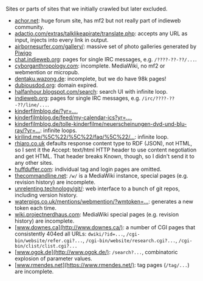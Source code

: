 Sites or parts of sites that we initially crawled but later excluded.

* [achor.net](http://achor.net/): huge forum site, has mf2 but not really part of indieweb community.
* [adactio.com/extras/talklikeapirate/translate.php](http://adactio.com/extras/talklikeapirate/): accepts any URL as input, injects into every link in output.
* [airbornesurfer.com/gallery/](http://airbornesurfer.com/gallery/): massive set of photo galleries generated by [Piwigo](http://piwigo.org)
* [chat.indieweb.org](https://chat.indieweb.org/): pages for single IRC messages, e.g. `/????-??-??/...`.
* [cyborganthropology.com](http://cyborganthropology.com/): incomplete. MediaWiki, no mf2 or webmention or micropub.
* [dentaku.wazong.de](https://dentaku.wazong.de/): incomplete, but we do have 98k pages!
* [dubiousdod.org](http://dubiousdod.org/): domain expired.
* [halfanhour.blogspot.com/search](http://halfanhour.blogspot.com/search): search UI with infinite loop.
* [indieweb.org](https://indieweb.org/): pages for single IRC messages, e.g. `/irc/????-??-??/line/...`.
* [kinderfilmblog.de/?yr=...](http://kinderfilmblog.de/),
* [kinderfilmblog.de/feed/my-calendar-ics?yr=...](http://kinderfilmblog.de/feed/my-calendar-ics),
* [kinderfilmblog.de/tolle-kinderfilme/neuerscheinungen-dvd-und-blu-ray/?yr=...](http://kinderfilmblog.de/tolle-kinderfilme/neuerscheinungen-dvd-und-blu-ray/): infinite loops.
* [kirilind.me/%5C%22/%5C%22/faq/%5C%22/...](http://kirilind.me/%5C%22/%5C%22/faq/%5C%22/): infinite loop.
* [rhiaro.co.uk](http://rhiaro.co.uk/) defaults response content type to RDF (JSON), not HTML, so I sent it the Accept: text/html HTTP header to use content negotiation and get HTML. That header breaks Known, though, so I didn't send it to any other sites.
* [huffduffer.com](https://huffduffer.com/): individual tag and login pages are omitted.
* [thecommandline.net](http://thecommandline.net/): `/w/` is a MediaWiki instance, special pages (e.g. revision history) are incomplete.
* [unrelenting.technology/git/](https://unrelenting.technology/git/): web interface to a bunch of git repos, including version history.
* [waterpigs.co.uk/mentions/webmention/?wmtoken=...](https://waterpigs.co.uk/mentions/webmention/): generates a new token each time.
* [wiki.projectnerdhaus.com](http://wiki.projectnerdhaus.com/): MediaWiki special pages (e.g. revision history) are incomplete.
* [www.downes.ca](http://www.downes.ca/): a number of CGI pages that consistently 404ed all URLs: `dwiki/?id=...`, `/cgi-bin/website/refer.cgi?...`, `/cgi-bin/website/research.cgi?...`, `/cgi-bin/clist/clist.cgi?...`
* [www.ogok.de](http://www.ogok.de/): `/search?...`, combinatoric explosion of parameter values.
* [www.rmendes.net](https://www.rmendes.net/): tag pages (`/tag/...`) are incomplete.
